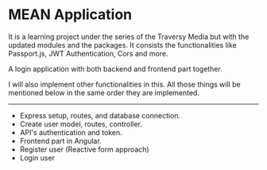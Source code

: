 # MEAN Application

It is a learning project under the series of the Traversy Media
but with the updated modules and the packages. It consists the
functionalities like Passport.js, JWT Authentication, Cors and more.

A login application with both backend and frontend part together.

I will also implement other functionalities in this. All those things
will be mentioned below in the same order they are implemented.

<hr>

- Express setup, routes, and database connection.
- Create user model, routes, controller. 
- API's authentication and token.
- Frontend part in Angular. 
- Register user (Reactive form approach)
- Login user
